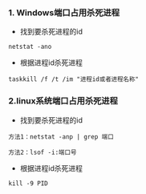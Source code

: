 ### 1. Windows端口占用杀死进程

- 找到要杀死进程的id

```shell
netstat -ano
```

- 根据进程id杀死进程

```shell
taskkill /f /t /im "进程id或者进程名称"
```

### 2.linux系统端口占用杀死进程

- 找到要杀死进程的id

```shell
方法1：netstat -anp | grep 端口

方法2：lsof -i:端口号
```

- 根据进程id杀死进程

```shell
kill -9 PID
```
